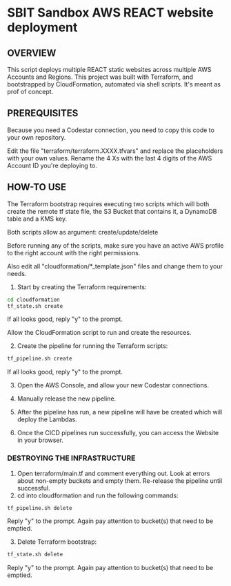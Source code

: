 # SBIT Sandbox AWS REACT website deployment

## OVERVIEW

This script deploys multiple REACT static websites across multiple AWS Accounts and Regions.
This project was built with Terraform, and bootstrapped by CloudFormation, automated via shell scripts.
It's meant as prof of concept.

## PREREQUISITES

Because you need a Codestar connection, you need to copy this code to your own repository. 

Edit the file "terraform/terraform.XXXX.tfvars" and replace the placeholders with your own values.
Rename the 4 Xs with the last 4 digits of the AWS Account ID you're deploying to.

## HOW-TO USE

The Terraform bootstrap requires executing two scripts which will both create the remote tf state file,
the S3 Bucket that contains it, a DynamoDB table and a KMS key. 

Both scripts allow as argument: create/update/delete

Before running any of the scripts,
make sure you have an active AWS profile to the right account with the right permissions.

Also edit all "cloudformation/*_template.json" files and change them to your needs.

1. Start by creating the Terraform requirements:
```bash
cd cloudformation
tf_state.sh create
```
If all looks good, reply "y" to the prompt.

Allow the CloudFormation script to run and create the resources.

2. Create the pipeline for running the Terraform scripts:
```bash
tf_pipeline.sh create
```
If all looks good, reply "y" to the prompt.

3. Open the AWS Console, and allow your new Codestar connections.

4. Manually release the new pipeline.

5. After the pipeline has run, a new pipeline will have be created which will deploy the Lambdas.

6. Once the CICD pipelines run successfully, you can access the Website in your browser.

### DESTROYING THE INFRASTRUCTURE

1. Open terraform/main.tf and comment everything out. Look at errors about non-empty buckets and empty them. Re-release the pipeline until successful. 
2. cd into cloudformation and run the following commands:
```bash
tf_pipeline.sh delete
```
Reply "y" to the prompt. Again pay attention to bucket(s) that need to be emptied.

3. Delete Terraform bootstrap:
```bash
tf_state.sh delete
```
Reply "y" to the prompt. Again pay attention to bucket(s) that need to be emptied.